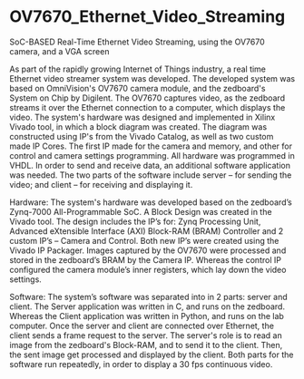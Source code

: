 # OV7670_Ethernet_Video_Streaming
SoC-BASED Real-Time Ethernet Video Streaming, using the OV7670 camera, and a VGA screen


As part of the rapidly growing Internet of Things industry, a real time Ethernet video streamer system was developed. The developed system was based on OmniVision's OV7670 camera module, and the zedboard's System on Chip by Digilent. The OV7670 captures video, as the zedboard streams it over the Ethernet connection to a computer, which displays the video.
The system's hardware was designed and implemented in Xilinx Vivado tool, in which a block diagram was created. The diagram was constructed using IP's from the Vivado Catalog, as well as two custom made IP Cores. The first IP made for the camera and memory, and other for control and camera settings programming. All hardware was programmed in VHDL.
In order to send and receive data, an additional software application was needed. The two parts of the software include server – for sending the video; and client – for receiving and displaying it. 

Hardware: The system's hardware was developed based on the zedboard’s Zynq-7000 All-Programmable SoC. A Block Design was created in the Vivado tool. The design includes the IP’s for: Zynq Processing Unit, Advanced eXtensible Interface (AXI) Block-RAM (BRAM) Controller and 2 custom IP’s – Camera and Control. Both new IP’s were created using the Vivado IP Packager. 
Images captured by the OV7670 were processed and stored in the zedboard’s BRAM by  the Camera IP. Whereas the control IP configured the camera module’s inner registers, which lay down the video settings.

Software: The system’s software was separated into in 2 parts: server and client. The Server application was written in C, and runs on the zedboard. Whereas the Client application was written in Python, and runs on the lab computer. 
Once the server and client are connected over Ethernet, the client sends a frame request to the server. The server's role is to read an image from the zedboard's Block-RAM, and to send it to the client. Then, the sent image get processed and displayed by the client. Both parts for the software run repeatedly, in order to display a 30 fps continuous video.
